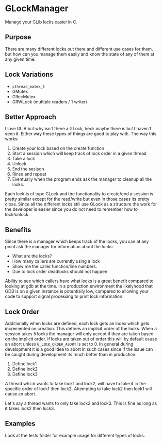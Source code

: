 # GLockManager
Manage your GLib locks easier in C.

## Purpose

There are many different locks out there and different use cases for them,
but how can you manage them easily and know the state of any of
them at any given time.

## Lock Variations
* `pthread_mutex_t`
* GMutex
* GRecMutex
* GRWLock (multiple readers / 1 writer)

## Better Approach
I love GLIB but why isn't there a GLock, heck maybe there is but I haven't seen
it. Either way these types of things are good to play with. The way this works:

1. Create your lock based on the create function
2. Start a session which will keep track of lock order in a given thread
3. Take a lock
4. Unlock
5. End the sesison
6. Rinse and repeat
7. Eventually when the program ends ask the manager to cleanup all the locks.

Each lock is of type GLock and the functionality to create/end a session is pretty
similar except for the read/write but even in those cases its pretty close.
Since all the different locks still use GLock as a structure the work for the developer
is easier since you do not need to remember how to lock/unlock.

## Benefits
Since there is a manager which keeps track of the locks, you can at any point ask the
manager for information about the locks:
* What are the locks?
* How many callers are currently using a lock
* Show me the caller function/line numbers.
* Due to lock order deadlocks should not happen

Ability to see which callers have what locks is a great benefit compared
to looking at gdb at the time. In a production environment the likelyhood
that GDB is on a given instance is potentially low, compared to allowing
your code to support signal processing to print lock information.

## Lock Order
Additionally when locks are defined, each lock gets an index which gets
incremented on creation. This defines an implicit order of the locks.
When a session takes 5 locks the manager will only accept if they are
taken based on the implicit order. If locks are taken out of order this
will by default cause an abort unless `G_LOCK_ORDER_ABORT` is set to 0.
In general during development it is a good idea to abort in such cases since
if the issue can be caught during development its much better than in
production.

1. Define lock1
2. Define lock2
2. Define lock3

A thread which wants to take lock1 and lock2, will have to take it in
the specific order of lock1 then lock2. Attempting to take lock2 then lock1
will cause an abort.

Let's say a thread wants to only take lock2 and lock3. This is fine as long
as it takes lock2 then lock3.

## Examples
Look at the tests folder for example usage for different types of locks.
